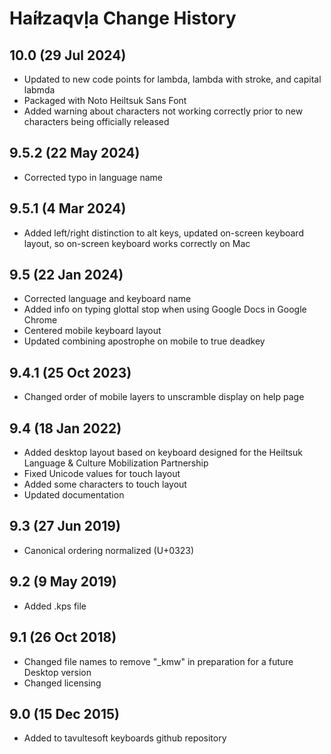 Haíɫzaqvḷa Change History
============================
10.0 (29 Jul 2024)
----------------
* Updated to new code points for lambda, lambda with stroke, and capital labmda
* Packaged with Noto Heiltsuk Sans Font
* Added warning about characters not working correctly prior to new characters being officially released

9.5.2 (22 May 2024)
----------------
* Corrected typo in language name

9.5.1 (4 Mar 2024)
----------------
* Added left/right distinction to alt keys, updated on-screen keyboard layout, so on-screen keyboard works correctly on Mac

9.5 (22 Jan 2024)
----------------
* Corrected language and keyboard name
* Added info on typing glottal stop when using Google Docs in Google Chrome
* Centered mobile keyboard layout
* Updated combining apostrophe on mobile to true deadkey

9.4.1 (25 Oct 2023)
----------------
* Changed order of mobile layers to unscramble display on help page

9.4 (18 Jan 2022)
----------------
* Added desktop layout based on keyboard designed for the Heiltsuk Language & Culture Mobilization Partnership
* Fixed Unicode values for touch layout
* Added some characters to touch layout
* Updated documentation

9.3 (27 Jun 2019)
----------------
* Canonical ordering normalized (U+0323)

9.2 (9 May 2019)
----------------
* Added .kps file

9.1 (26 Oct 2018)
-----------------
* Changed file names to remove "_kmw" in preparation for a future Desktop version
* Changed licensing

9.0 (15 Dec 2015)
-----------------

* Added to tavultesoft keyboards github repository
